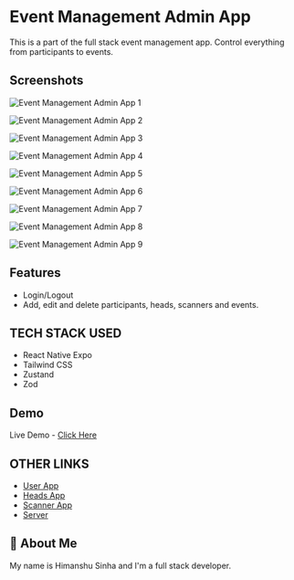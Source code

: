 # Event Management Admin App

This is a part of the full stack event management app. Control everything from participants to events.

## Screenshots

![Event Management Admin App 1](https://github.com/user-attachments/assets/fd9997dc-7f1f-46f6-b72d-297cdb9f0f94)

![Event Management Admin App 2](https://github.com/user-attachments/assets/d4667059-3a27-438b-917a-c7e50652ec95)

![Event Management Admin App 3](https://github.com/user-attachments/assets/807e6daf-9553-48ca-85e2-791e1fdd4047)

![Event Management Admin App 4](https://github.com/user-attachments/assets/ac68b1fd-b7dd-4986-ae42-5523bb95dcd4)

![Event Management Admin App 5](https://github.com/user-attachments/assets/bcd5a3e1-e5b7-40df-bd0b-8792a10b865a)

![Event Management Admin App 6](https://github.com/user-attachments/assets/0849980d-b250-45bb-a358-7cbb752fecc9)

![Event Management Admin App 7](https://github.com/user-attachments/assets/042b0049-bfb1-4b1c-9386-97acef7bb410)

![Event Management Admin App 8](https://github.com/user-attachments/assets/cf08ff03-443e-4aca-b527-82aba1a833ed)

![Event Management Admin App 9](https://github.com/user-attachments/assets/644ff672-02f2-4d84-9868-8915b1137382)

## Features

- Login/Logout
- Add, edit and delete participants, heads, scanners and events.

## TECH STACK USED

- React Native Expo
- Tailwind CSS
- Zustand
- Zod

## Demo

Live Demo - [Click Here](https://www.youtube.com/shorts/m9h0Cx5bskE)

## OTHER LINKS

- [User App](https://github.com/HimanshuS1nha/Event-Management-User-App)
- [Heads App](https://github.com/HimanshuS1nha/Event-Management-Heads-App)
- [Scanner App](https://github.com/HimanshuS1nha/Event-Management-Scanner-App)
- [Server](https://github.com/HimanshuS1nha/Event-Management-Server)

## 🚀 About Me

My name is Himanshu Sinha and I'm a full stack developer.
